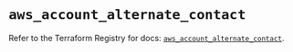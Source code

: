 # `aws_account_alternate_contact`

Refer to the Terraform Registry for docs: [`aws_account_alternate_contact`](https://registry.terraform.io/providers/hashicorp/aws/5.42.0/docs/resources/account_alternate_contact).
